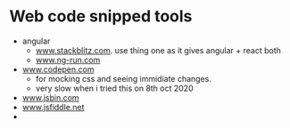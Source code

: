 # Web code snipped tools

* angular
    * www.stackblitz.com. use thing one as it gives angular + react both
    * www.ng-run.com
* www.codepen.com
    * for mocking css and seeing immidiate changes.
    * very slow when i tried this on 8th oct 2020
* www.jsbin.com
* www.jsfiddle.net
* 
